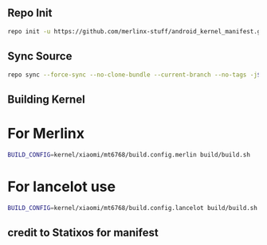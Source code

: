 ## Repo Init ##
```bash
repo init -u https://github.com/merlinx-stuff/android_kernel_manifest.git -b android-mtk-mt6768-4.14-android11
```

## Sync Source ##
```bash
repo sync --force-sync --no-clone-bundle --current-branch --no-tags -j$(nproc --all)
```
## Building Kernel ##

# For Merlinx
```bash
BUILD_CONFIG=kernel/xiaomi/mt6768/build.config.merlin build/build.sh
```

# For lancelot use
```bash
BUILD_CONFIG=kernel/xiaomi/mt6768/build.config.lancelot build/build.sh
```

## credit to Statixos for manifest
